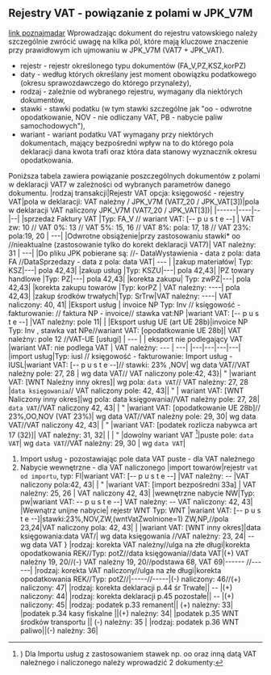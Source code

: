 ## Rejestry VAT - powiązanie z polami w JPK_V7M 
[link poznajmadar](http://poznajmadar.blogspot.com/2016/08/rejetsry-vat-powiazanie-z-polami-vat-7.html)
Wprowadzając dokument do rejestru vatowskiego należy szczególnie zwrócić uwagę na kilka pól, które mają kluczowe znaczenie przy prawidłowym ich ujmowaniu w JPK_V7M (VAT7 + JPK_VAT).
-  rejestr - rejestr określonego typu dokumentów (FA_V,PZ,KSZ,korPZ)
-  daty - według których określany jest moment obowiązku podatkowego (okresu sprawozdawczego do którego przynależy),
-  rodzaj - zależnie od wybranego rejestru, wymagany dla niektórych dokumentów,
-  stawki - stawki podatku (w tym stawki szczególne jak "oo - odwrotne opodatkowanie, NOV - nie odliczany VAT, PB - nabycie paliw samochodowych"),
-  wariant - wariant podatku VAT wymagany przy niektórych dokumentach, mający bezpośredni wpływ na to do którego pola deklaracji dana kwota trafi oraz która data stanowy wyznacznik okresu opodatkowania.

 Poniższa tabela zawiera powiązanie poszczególnych dokumentów z polami w deklaracji VAT7 w zależności od wybranych parametrów danego dokumentu.
|rodzaj transakcji|Rejestr VAT  opcja: księgowość - rejestry VAT|pola w deklaracji:  VAT należny / JPK_V7M (VAT7_20 / JPK_VAT[3])|pola w deklaracji VAT naliczony JPK_V7M (VAT7_20 / JPK_VAT[3])|
|------|----|--|--|
|sprzedaż Faktury VAT  |Typ: FA_V // wariant VAT: [-- p u s t e --]   | VAT zw: 10 // VAT 0%: 13 // VAT 5%: 15, 16 // VAT 8%: pola: 17, 18 // VAT 23%: pola:19, 20  |	---|
|Odwrotne obsiążenie|przy zastosowaniu stawki* oo //nieaktualne (zastosowanie tylko do korekt deklaracji VAT7)| VAT należny: 31   |	---|
|Do pliku JPK pobierane są: //- DataWystawienia - data z pola: data FA //DataSprzedazy - data z pola: data VAT| --- |
|zakup materiałów| Typ: KSZ|---| pola 42,43|
|zakup usług  |Typ: KSZU|---| pola 42,43|
|PZ towary handlowe |Typ: PZ|---| pola 42,43|
|korekta zakupu| Typ: zwPZ|---| pola 42,43|
|korekta zakupu towarów |Typ: korPZ   |	VAT należny: ----| pola 42,43|
|zakup środków trwałych|Typ: SrTrw|VAT należny: ----|  VAT naliczony: 40, 41|
|Eksport usług | invoice NP Typ: Inv // księgowość - fakturowanie: // faktura NP - invoice// stawka vat:NP |wariant VAT: [-- p u s t e --] |VAT należny: pole 11|  |
|Eksport usług UE (art UE 28b)|invoice NP Typ: Inv , stawka vat NPe//wariant VAT: [opodatkowanie UE 28b]|	VAT należny: pole 12 //VAT-UE [usługi]  |	--- |
| eksport nie podlegający VAT                |wariant VAT: nie podlega VAT  |	VAT należny: ---   |	---|
|---|---|---|---|
|import usług|Typ: iusl  //  księgowość - fakturowanie: Import usług - IUSL|wariant VAT: [-- p u s t e --]// stawki: 23% ,NOV|	wg data VAT//VAT należny pole: 27, 28 |	wg data VAT// VAT naliczony pole:42, 43}|         "    |wariant VAT: [WNT Należny inny okres]| wg pola:	`data VAT`// VAT należny: 27, 28	|`data księgowania`// VAT naliczony pole: 42, 43||          "   | wariant VAT: [WNT Naliczony inny okres]|wg pola:	data księgowania//VAT należny pole: 27, 28|	`data VAT`//VAT naliczony 42, 43|
|          "   |wariant VAT: [opodatkowanie UE 28b]// 23%,OO,NOV (VAT 23%)|	wg data VAT//VAT należny pole: 29, 30| 	wg data VAT//VAT naliczony 42, 43|
|     "        |wariant VAT: [podatek rozlicza nabywca art 17 (32)]|	VAT należny: 31, 32|   |
|      "        |dowolny wariant VAT  [^2]|puste pole: `data VAT`|	wg `data VAT`//VAT należny: 29, 30  |  	wg `data VAT`|
[^2]:) Dla Importu usług z zastosowaniem stawek np. oo oraz inną datą VAT należnego i naliczonego należy wprowadzić 2 dokumenty:
1. Import usług - pozostawiając pole data VAT puste - dla VAT należnego
2. Nabycie wewnętrzne - dla VAT naliczonego
|import towarów|rejestr `vat od importu`, typ: FI|wariant VAT: [-- p u s t e --] 	|VAT należny: -- 	|VAT naliczony pola:42, 43|
|        "     |wariant VAT: [import bezpośredni 33a] |	VAT należny: 25, 26  |	VAT naliczony 42, 43|
|wewnętrzne nabycie NW|Typ: pw|wariant VAT: -- p u s t e --] 	VAT należny: -- 	VAT naliczony: 42, 43|
|Wewnątrz unijne nabycie| rejestr WNT Typ: WNT   |wariant VAT: [-- p u s t e --]|stawki:23%,NOV,ZW,(wntVatZwolnione=1) ZW,NP,//pola 23,24|VAT naliczony pola: 42, 43|
|                |wariant VAT: [WNT inny okres]|data księgowania:data VAT/|	wg data księgowania //VAT należny: 23, 24| -- 	wg data VAT   }
|rodzaj: korekta VAT należny//ulga na złe długi|korekta opodatkowania REK//Typ: potZ//data księgowania//data VAT|(+) VAT należny 19, 20//(-) VAT należny 19, 20//podstawa 68, VAT 69|------ //------|
|rodzaj: korekta VAT naliczony//ulga na złe długi|korekta opodatkowania REK//Typ: potZ//|-----//-----|(-) naliczony: 46//(+) naliczony: 47|
|rodzaj: korekta deklaracji p.44 śr Trwałe|| -- |(+) naliczony: 44|
|rodzaj: korekta deklaracji p.45 pozostałe|| -- |(+) naliczony: 45|
|rodzaj: podatek p.33 remanent|| (+) należny: 33|
|podatek p.34 kasy fiskalne  ||(+) należny: 34|
|podatek p.35 WNT środków transportu  ||  (-) należny: 35  |
|rodzaj: podatek p.36 WNT paliwo||(-) należny: 36|
